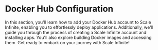 # Docker Hub Configuration

In this section, you'll learn how to add your Docker Hub account to Scale Infinite, enabling you to effortlessly deploy applications. Additionally, we'll guide you through the process of creating a Scale Infinite account and installing apps. You'll also explore building Docker images and accessing them. Get ready to embark on your journey with Scale Infinite!
